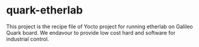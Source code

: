 quark-etherlab
==============

This project is the recipe file of Yocto project for running etherlab on Galileo Quark board. We endavour to provide low cost hard and software for industrial control.
